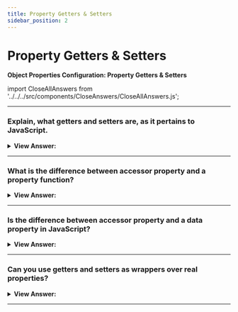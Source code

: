 ```yaml
---
title: Property Getters & Setters
sidebar_position: 2
---
```


# Property Getters & Setters

**Object Properties Configuration: Property Getters & Setters**

<head>
  <title>Property Getters & Setters - JavaScript Interview Questions & Answers</title>
  <meta charSet="utf-8" />
</head>

import CloseAllAnswers from '../../../src/components/CloseAnswers/CloseAllAnswers.js';

<CloseAllAnswers />

---

### Explain, what getters and setters are, as it pertains to JavaScript.

<details>
  <summary><strong>View Answer:</strong></summary>
  <div>
  <div><strong>Interview Response:</strong> Accessor properties are represented by “getter” and “setter” methods. In an object literal they are denoted by get and set in JavaScript. Getters and setters allow you to define Object Accessors (Computed Properties). There are some advantages, Getters and Setters are easier to read because of their simplistic syntax. The also allow equal syntax for properties and methods, can secure better data quality, and are particularly useful for doing things behind the scenes.
</div><br />
  <div><strong className="codeExample">Code Example:</strong><br /><br />

  <div></div>

```js
let obj = {
  get propName() {
    // getter, the code executed on getting obj.propName
  },

  set propName(value) {
    // setter, the code executed on setting obj.propName = value
  },
};
```

  </div>
  </div>
</details>

---

### What is the difference between accessor property and a property function?

<details>
  <summary><strong>View Answer:</strong></summary>
  <div>
  <div><strong>Interview Response:</strong> The main difference between a property function and an accessor property is the simple syntax of the accessor and the way you invoke the accessor.</div><br />
  <div><strong>Technical Response:</strong> The main difference between a property function and an accessor property is the simple syntax of the accessor and the way you invoke the accessor. The accessor (getter setter) is invoked without the parentheses compared to the property function that does. There are some advantages, Getters and Setters are easier to read. The also allow equal syntax for properties and methods, can secure better data quality, and are extremely useful in doing things behind the scenes.
  </div><br />
  <div><strong className="codeExample">Code Example:</strong><br /><br />

  <div></div>

```js
// Function Property
let person = {
  firstName: 'John',
  lastName: 'Doe',
  fullName: function () {
    // <--
    return this.firstName + ' ' + this.lastName;
  },
};

// Display data from the object using a method:
document.getElementById('demo').innerHTML = person.fullName();

// Accessor Property
let person = {
  firstName: 'John',
  lastName: 'Doe',
  get fullName() {
    // <--
    return this.firstName + ' ' + this.lastName;
  },
};

// Display data from the object using a getter:
document.getElementById('demo').innerHTML = person.fullName;
```

  </div>
  </div>
</details>

---

### Is the difference between accessor property and a data property in JavaScript?

<details>
  <summary><strong>View Answer:</strong></summary>
  <div>
  <div><strong>Interview Response:</strong> Yes, descriptors for accessor properties are different from those for data properties. For accessor properties, there is no value or writable, but instead there are get and set functions. A named data property associates a name with a value. Which means you use the property to get and retrieve data directly, like a public field on a class. A named accessor property associates a name with one or two accessor functions. The accessor functions are used to store or retrieve a value that is associated with the property. Which means that you restrict the access to a certain value behind a get or/and set accessor property.
</div><br />
  <div><strong className="codeExample">Code Example:</strong><br /><br />

  <div></div>

```js
// Named Accessor Properties
let obj = {
  get prop() {
    return this._prop;
  },
  set prop(value) {
    console.log('Setter: ' + value);
    this._prop = value;
  },
};

obj.prop = '123';

// Named Data Properties
let obj = {
  prop: 123,
};

console.log(obj.prop); // 123
```

:::note
Comparing both, the 1st option gives you no encapsulation or kind of control, on how your value is accessed. The 2nd lets you specify if your value can be read 'get accessor', written 'set accessor' or both.
:::

  </div>
  </div>
</details>

---

### Can you use getters and setters as wrappers over real properties?

<details>
  <summary><strong>View Answer:</strong></summary>
  <div>
  <div><strong>Interview Response:</strong> Yes, Getters/setters can be used as wrappers over “real” property values to gain more control over operations with them. One example of this is a conditional statement used to check a values validity.
</div><br />
  <div><strong className="codeExample">Code Example:</strong><br /><br />

  <div></div>

```js
let user = {
  get name() {
    return this._name;
  },

  set name(value) {
    if (value.length < 4) {
      console.log('Name is too short, need at least 4 characters');
      return;
    }
    this._name = value;
  },
};

user.name = 'Pete';
console.log(user.name); // Pete

user.name = ''; // Name is too short...
```

  </div>
  </div>
</details>

---
